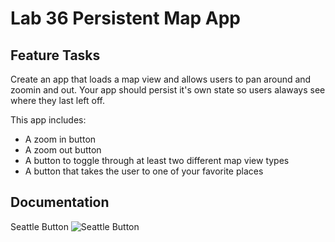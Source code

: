 # Lab 36 Persistent Map App

## Feature Tasks
Create an app that loads a map view and allows users to pan around and zoomin
and out. Your app should persist it's own state so users alaways see where they
last left off.

This app includes:
* A zoom in button
* A zoom out button
* A button to toggle through at least two different map view types
* A button that takes the user to one of your favorite places

## Documentation
Seattle Button
![Seattle Button]()
